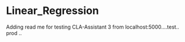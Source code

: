 # Linear_Regression

Adding read me for testing CLA-Assistant 3 from localhost:5000....test.. prod 
..
